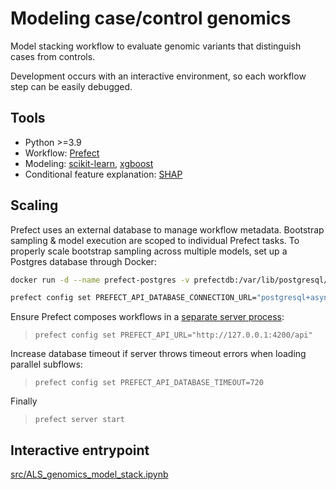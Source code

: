 # Modeling case/control genomics

Model stacking workflow to evaluate genomic variants that distinguish cases from controls.

Development occurs with an interactive environment, so each workflow step can be easily debugged.

## Tools

- Python >=3.9
- Workflow: [Prefect](https://www.prefect.io)
- Modeling: [scikit-learn](https://scikit-learn.org/), [xgboost](https://xgboost.readthedocs.io/en/stable/)
- Conditional feature explanation: [SHAP](https://shap.readthedocs.io/en/latest/example_notebooks/overviews/An%20introduction%20to%20explainable%20AI%20with%20Shapley%20values.html)

## Scaling

Prefect uses an external database to manage workflow metadata. Bootstrap sampling & model execution are scoped to individual Prefect tasks. To properly scale bootstrap sampling across multiple models, set up a Postgres database through Docker:

```bash
docker run -d --name prefect-postgres -v prefectdb:/var/lib/postgresql/data -p 5432:5432 -e POSTGRES_USER=postgres -e POSTGRES_PASSWORD=yourTopSecretPassword -e POSTGRES_DB=prefect postgres:latest
```

```bash
prefect config set PREFECT_API_DATABASE_CONNECTION_URL="postgresql+asyncpg://postgres:yourTopSecretPassword@localhost:5432/prefect"
```

Ensure Prefect composes workflows in a [separate server process](https://github.com/PrefectHQ/prefect/issues/6492#issuecomment-1221111132):

> `prefect config set PREFECT_API_URL="http://127.0.0.1:4200/api"`

Increase database timeout if server throws timeout errors when loading parallel subflows:

> `prefect config set PREFECT_API_DATABASE_TIMEOUT=720`

Finally

> `prefect server start`

## Interactive entrypoint

[src/ALS_genomics_model_stack.ipynb](src/ALS_genomics_model_stack.ipynb)
